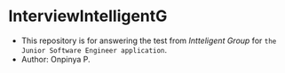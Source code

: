 # InterviewIntelligentG
* This repository is for answering the test from _Intteligent Group_ for ```the Junior Software Engineer application```. 
* Author: Onpinya P.
